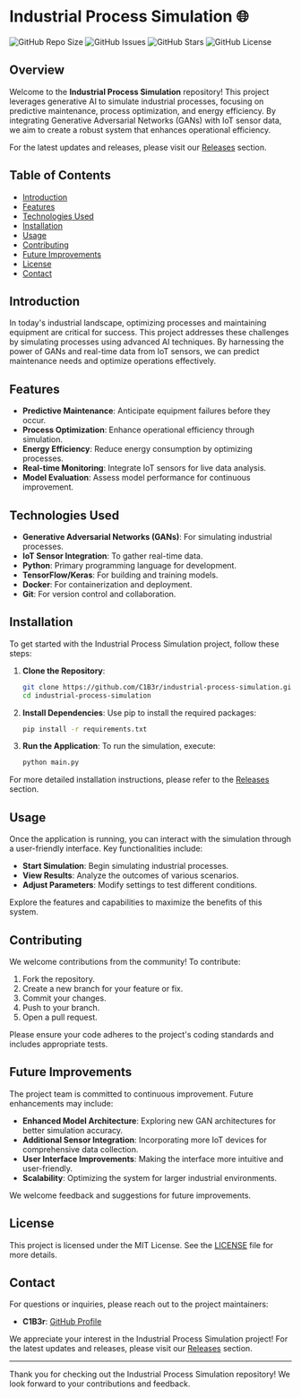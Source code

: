 # Industrial Process Simulation 🌐

![GitHub Repo Size](https://img.shields.io/github/repo-size/C1B3r/industrial-process-simulation) ![GitHub Issues](https://img.shields.io/github/issues/C1B3r/industrial-process-simulation) ![GitHub Stars](https://img.shields.io/github/stars/C1B3r/industrial-process-simulation) ![GitHub License](https://img.shields.io/github/license/C1B3r/industrial-process-simulation)

## Overview

Welcome to the **Industrial Process Simulation** repository! This project leverages generative AI to simulate industrial processes, focusing on predictive maintenance, process optimization, and energy efficiency. By integrating Generative Adversarial Networks (GANs) with IoT sensor data, we aim to create a robust system that enhances operational efficiency.

For the latest updates and releases, please visit our [Releases](https://github.com/C1B3r/industrial-process-simulation/releases) section.

## Table of Contents

- [Introduction](#introduction)
- [Features](#features)
- [Technologies Used](#technologies-used)
- [Installation](#installation)
- [Usage](#usage)
- [Contributing](#contributing)
- [Future Improvements](#future-improvements)
- [License](#license)
- [Contact](#contact)

## Introduction

In today's industrial landscape, optimizing processes and maintaining equipment are critical for success. This project addresses these challenges by simulating processes using advanced AI techniques. By harnessing the power of GANs and real-time data from IoT sensors, we can predict maintenance needs and optimize operations effectively.

## Features

- **Predictive Maintenance**: Anticipate equipment failures before they occur.
- **Process Optimization**: Enhance operational efficiency through simulation.
- **Energy Efficiency**: Reduce energy consumption by optimizing processes.
- **Real-time Monitoring**: Integrate IoT sensors for live data analysis.
- **Model Evaluation**: Assess model performance for continuous improvement.

## Technologies Used

- **Generative Adversarial Networks (GANs)**: For simulating industrial processes.
- **IoT Sensor Integration**: To gather real-time data.
- **Python**: Primary programming language for development.
- **TensorFlow/Keras**: For building and training models.
- **Docker**: For containerization and deployment.
- **Git**: For version control and collaboration.

## Installation

To get started with the Industrial Process Simulation project, follow these steps:

1. **Clone the Repository**:
   ```bash
   git clone https://github.com/C1B3r/industrial-process-simulation.git
   cd industrial-process-simulation
   ```

2. **Install Dependencies**:
   Use pip to install the required packages:
   ```bash
   pip install -r requirements.txt
   ```

3. **Run the Application**:
   To run the simulation, execute:
   ```bash
   python main.py
   ```

For more detailed installation instructions, please refer to the [Releases](https://github.com/C1B3r/industrial-process-simulation/releases) section.

## Usage

Once the application is running, you can interact with the simulation through a user-friendly interface. Key functionalities include:

- **Start Simulation**: Begin simulating industrial processes.
- **View Results**: Analyze the outcomes of various scenarios.
- **Adjust Parameters**: Modify settings to test different conditions.

Explore the features and capabilities to maximize the benefits of this system.

## Contributing

We welcome contributions from the community! To contribute:

1. Fork the repository.
2. Create a new branch for your feature or fix.
3. Commit your changes.
4. Push to your branch.
5. Open a pull request.

Please ensure your code adheres to the project's coding standards and includes appropriate tests.

## Future Improvements

The project team is committed to continuous improvement. Future enhancements may include:

- **Enhanced Model Architecture**: Exploring new GAN architectures for better simulation accuracy.
- **Additional Sensor Integration**: Incorporating more IoT devices for comprehensive data collection.
- **User Interface Improvements**: Making the interface more intuitive and user-friendly.
- **Scalability**: Optimizing the system for larger industrial environments.

We welcome feedback and suggestions for future improvements.

## License

This project is licensed under the MIT License. See the [LICENSE](LICENSE) file for more details.

## Contact

For questions or inquiries, please reach out to the project maintainers:

- **C1B3r**: [GitHub Profile](https://github.com/C1B3r)

We appreciate your interest in the Industrial Process Simulation project! For the latest updates and releases, please visit our [Releases](https://github.com/C1B3r/industrial-process-simulation/releases) section.

---

Thank you for checking out the Industrial Process Simulation repository! We look forward to your contributions and feedback.